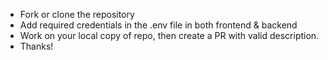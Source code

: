 - Fork or clone the repository
- Add required credentials in the .env file in both frontend & backend
- Work on your local copy of repo, then create a PR with valid description.
- Thanks!
